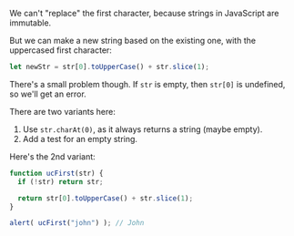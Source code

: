 We can't "replace" the first character, because strings in JavaScript are immutable.

But we can make a new string based on the existing one, with the uppercased first character:

```js
let newStr = str[0].toUpperCase() + str.slice(1);
```

There's a small problem though. If `str` is empty, then `str[0]` is undefined, so we'll get an error.

There are two variants here:

1. Use `str.charAt(0)`, as it always returns a string (maybe empty).
2. Add a test for an empty string.

Here's the 2nd variant:

```js run
function ucFirst(str) {
  if (!str) return str;

  return str[0].toUpperCase() + str.slice(1);
}

alert( ucFirst("john") ); // John
```

